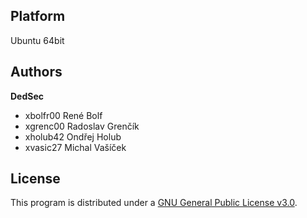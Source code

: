 Platform
---------

Ubuntu 64bit

Authors
------

**DedSec**
- xbolfr00 René Bolf
- xgrenc00 Radoslav Grenčík
- xholub42 Ondřej Holub
- xvasic27 Michal Vašíček

License
-------

This program is distributed under a [GNU General Public License v3.0](LICENSE).
